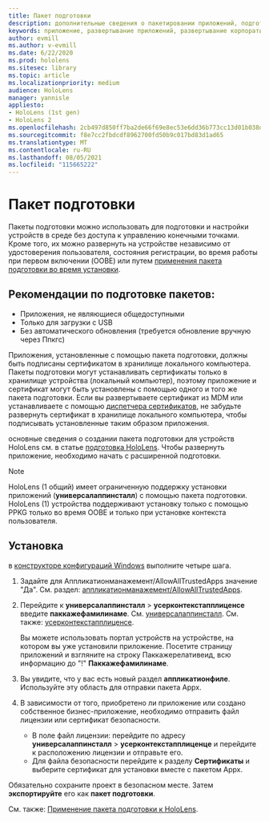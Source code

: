 ```yaml
---
title: Пакет подготовки
description: дополнительные сведения о пакетировании приложений, подготовке, развертывании и развертывании корпоративных приложений для HoloLens устройств.
keywords: приложение, развертывание приложений, развертывание корпоративного приложения, подготовка
author: evmill
ms.author: v-evmill
ms.date: 6/22/2020
ms.prod: hololens
ms.sitesec: library
ms.topic: article
ms.localizationpriority: medium
audience: HoloLens
manager: yannisle
appliesto:
- HoloLens (1st gen)
- HoloLens 2
ms.openlocfilehash: 2cb497d850ff7ba2de66f69e8ec53e6dd36b773cc13d01b038def8d539e3b0c1
ms.sourcegitcommit: f8e7cc2fbdcdf8962700fd50b9c017bd83d1ad65
ms.translationtype: MT
ms.contentlocale: ru-RU
ms.lasthandoff: 08/05/2021
ms.locfileid: "115665222"
---
```

# <a name="provisioning-package"></a>Пакет подготовки

Пакеты подготовки можно использовать для подготовки и настройки устройств в среде без доступа к управлению конечными точками. Кроме того, их можно развернуть на устройстве независимо от удостоверения пользователя, состояния регистрации, во время работы при первом включении (OOBE) или путем [применения пакета подготовки во время установки](/hololens/hololens-provisioning##apply-a-provisioning-package-to-hololens-during-setup).

## <a name="provisioning-packages-considerations"></a>Рекомендации по подготовке пакетов:

* Приложения, не являющиеся общедоступными
* Только для загрузки с USB
* Без автоматического обновления (требуется обновление вручную через Ппкгс)

Приложения, установленные с помощью пакета подготовки, должны быть подписаны сертификатом в хранилище локального компьютера. Пакеты подготовки могут устанавливать сертификаты только в хранилище устройства (локальный компьютер), поэтому приложение и сертификат могут быть установлены с помощью одного и того же пакета подготовки. Если вы развертываете сертификат из MDM или устанавливаете с помощью [диспетчера сертификатов](certificate-manager.md), не забудьте развернуть сертификат в хранилище локального компьютера, чтобы подписывать установленные таким образом приложения.

основные сведения о создании пакета подготовки для устройств HoloLens см. в статье [подготовка HoloLens](/hololens/hololens-provisioning). Чтобы развернуть приложение, необходимо начать с расширенной подготовки.

> [!NOTE]
> HoloLens (1 общий) имеет ограниченную поддержку установки приложений (**универсалаппинсталл**) с помощью пакета подготовки. HoloLens (1) устройства поддерживают установку только с помощью PPKG только во время OOBE и только при установке контекста пользователя.

## <a name="setup"></a>Установка

в [конструкторе конфигураций Windows](https://www.microsoft.com/store/productId/9NBLGGH4TX22) выполните четыре шага.

1. Задайте для Аппликатионманажемент/AllowAllTrustedApps значение "Да". См. раздел: [аппликатионманажемент/AllowAllTrustedApps](/windows/client-management/mdm/policy-csp-applicationmanagement#applicationmanagement-allowalltrustedapps).

2. Перейдите к **универсалаппинсталл**  >  **усерконтекстапплиценсе** введите **паккажефамилинаме**. См. [универсалаппинсталл](/windows/configuration/wcd/wcd-universalappinstall). См. также: [усерконтекстапплиценсе](/windows/configuration/wcd/wcd-universalappinstall#usercontextapplicense).

   Вы можете использовать портал устройств на устройстве, на котором вы уже установили приложение. Посетите страницу приложений и взгляните на строку Паккажерелативеид, всю информацию до "!" **Паккажефамилинаме**.

3. Вы увидите, что у вас есть новый раздел **аппликатионфиле**. Используйте эту область для отправки пакета Appx.

4. В зависимости от того, приобретено ли приложение или создано собственное бизнес-приложение, необходимо отправить файл лицензии или сертификат безопасности.

    - В поле файл лицензии: перейдите по адресу **универсалаппинсталл**  >  **усерконтекстапплиценце** и перейдите к расположению лицензии и отправьте его.
    - Для файла безопасности перейдите к разделу **Сертификаты** и выберите сертификат для установки вместе с пакетом Appx.

Обязательно сохраните проект в безопасном месте. Затем **экспортируйте** его как **пакет подготовки**.  

См. также: [Применение пакета подготовки к HoloLens](/hololens/hololens-provisioning#apply-a-provisioning-package-to-hololens-during-setup).
